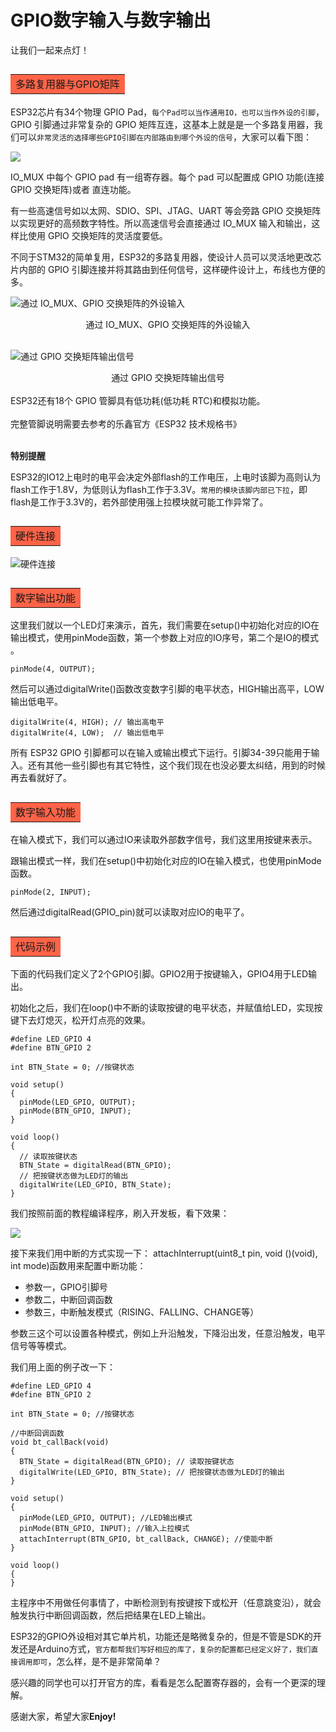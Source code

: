 # **GPIO数字输入与数字输出**  
让我们一起来点灯！  
 ## <table><tr><td bgcolor=tomato> 多路复用器与GPIO矩阵</td></tr></table>  
 ESP32芯片有34个物理 GPIO Pad，```每个Pad可以当作通用IO，也可以当作外设的引脚```，GPIO 引脚通过非常复杂的 GPIO 矩阵互连，这基本上就是是一个多路复用器，我们可以```非常灵活的选择哪些GPIO引脚在内部路由到哪个外设的信号```，大家可以看下图：  

 ![](media2/ESP1.jpg)  

IO_MUX 中每个 GPIO pad 有一组寄存器。每个 pad 可以配置成 GPIO 功能(连接 GPIO 交换矩阵)或者 直连功能。

有一些高速信号如以太网、SDIO、SPI、JTAG、UART 等会旁路 GPIO 交换矩阵以实现更好的高频数字特性。所以高速信号会直接通过 IO_MUX 输入和输出，这样比使用 GPIO 交换矩阵的灵活度要低。

不同于STM32的简单复用，ESP32的多路复用器，使设计人员可以灵活地更改芯片内部的 GPIO 引脚连接并将其路由到任何信号，这样硬件设计上，布线也方便的多。

![](media2/ESP2.jpg "通过 IO_MUX、GPIO 交换矩阵的外设输入")
<center>通过 IO_MUX、GPIO 交换矩阵的外设输入</center> <br>

![](media2/ESP3.jpg "通过 GPIO 交换矩阵输出信号")
<center>通过 GPIO 交换矩阵输出信号</center><br>
ESP32还有18个 GPIO 管脚具有低功耗(低功耗 RTC)和模拟功能。  
<br>
<br>  
完整管脚说明需要去参考的乐鑫官方《ESP32 技术规格书》   
 <br> 
 <br>  

**特别提醒**

ESP32的IO12上电时的电平会决定外部flash的工作电压，上电时该脚为高则认为flash工作于1.8V，为低则认为flash工作于3.3V。```常用的模块该脚内部已下拉```，即flash是工作于3.3V的，若外部使用强上拉模块就可能工作异常了。  
 ## <table><tr><td bgcolor=tomato> 硬件连接</td></tr></table>   
 ![](media2/ESP4.jpg "硬件连接")  
## <table><tr><td bgcolor=tomato> 数字输出功能</td></tr></table>  
这里我们就以一个LED灯来演示，首先，我们需要在setup()中初始化对应的IO在输出模式，使用pinMode函数，第一个参数上对应的IO序号，第二个是IO的模式 。 

```pinMode(4, OUTPUT);```

然后可以通过digitalWrite()函数改变数字引脚的电平状态，HIGH输出高平，LOW输出低电平。   
```
digitalWrite(4, HIGH); // 输出高电平  
digitalWrite(4, LOW);  // 输出低电平  
```  
所有 ESP32 GPIO 引脚都可以在输入或输出模式下运行。引脚34-39只能用于输入。还有其他一些引脚也有其它特性，这个我们现在也没必要太纠结，用到的时候再去看就好了。  
## <table><tr><td bgcolor=tomato> 数字输入功能</td></tr></table>   
在输入模式下，我们可以通过IO来读取外部数字信号，我们这里用按键来表示。

跟输出模式一样，我们在setup()中初始化对应的IO在输入模式，也使用pinMode函数。  

```pinMode(2, INPUT);```

然后通过digitalRead(GPIO_pin)就可以读取对应IO的电平了。
## <table><tr><td bgcolor=tomato> 代码示例</td></tr></table>   
下面的代码我们定义了2个GPIO引脚。GPIO2用于按键输入，GPIO4用于LED输出。  

初始化之后，我们在loop()中不断的读取按键的电平状态，并赋值给LED，实现按键下去灯熄灭，松开灯点亮的效果。  
``` 
#define LED_GPIO 4
#define BTN_GPIO 2
 
int BTN_State = 0; //按键状态
 
void setup()
{
  pinMode(LED_GPIO, OUTPUT);
  pinMode(BTN_GPIO, INPUT);
}
 
void loop()
{
  // 读取按键状态
  BTN_State = digitalRead(BTN_GPIO);
  // 把按键状态做为LED灯的输出
  digitalWrite(LED_GPIO, BTN_State);
}
```
我们按照前面的教程编译程序，刷入开发板，看下效果：  

![](media2/ESP5.gif)  


接下来我们用中断的方式实现一下：
attachInterrupt(uint8_t pin, void ()(void), int mode)函数用来配置中断功能：  
* 参数一，GPIO引脚号
* 参数二，中断回调函数
* 参数三，中断触发模式（RISING、FALLING、CHANGE等）  
  
参数三这个可以设置各种模式，例如上升沿触发，下降沿出发，任意沿触发，电平信号等等模式。

我们用上面的例子改一下：  
```
#define LED_GPIO 4
#define BTN_GPIO 2
 
int BTN_State = 0; //按键状态

//中断回调函数
void bt_callBack(void)
{
  BTN_State = digitalRead(BTN_GPIO); // 读取按键状态
  digitalWrite(LED_GPIO, BTN_State); // 把按键状态做为LED灯的输出
}
 
void setup()
{
  pinMode(LED_GPIO, OUTPUT); //LED输出模式
  pinMode(BTN_GPIO, INPUT); //输入上拉模式
  attachInterrupt(BTN_GPIO, bt_callBack, CHANGE); //使能中断
}
 
void loop()
{  
}  
```
主程序中不用做任何事情了，中断检测到有按键按下或松开（任意跳变沿），就会触发执行中断回调函数，然后把结果在LED上输出。

ESP32的GPIO外设相对其它单片机，功能还是略微复杂的，但是不管是SDK的开发还是Arduino方式，```官方都帮我们写好相应的库了，复杂的配置都已经定义好了，我们直接调用即可```，怎么样，是不是非常简单？

感兴趣的同学也可以打开官方的库，看看是怎么配置寄存器的，会有一个更深的理解。  

感谢大家，希望大家**Enjoy!**